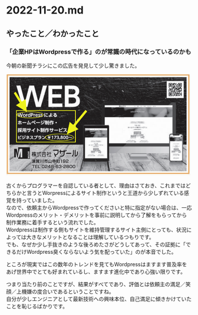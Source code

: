 # 2022-11-20.md

## やったこと／わかったこと

### 「企業HPはWordpressで作る」のが常識の時代になっているのかも

今朝の新聞チラシにこの広告を発見して少し驚きました。  

![チラシ画像](https://github.com/yuasys/chatty-journal/blob/main/images/%E3%82%B9%E3%82%AF%E3%83%AA%E3%83%BC%E3%83%B3%E3%82%B7%E3%83%A7%E3%83%83%E3%83%88%202022-11-20%2010.35.45.png?raw=true)

古くからプログラマーを自認している者として、理由はさておき、これまではどちらかと言うとWorpressによるサイト制作というと王道から少しずれている感覚を持っていました。  
なので、依頼主からWordpressで作ってくださいと特に指定がない場合は、一応Wordpressのメリット・デメリットを事前に説明してから了解をもらってから制作業務に着手するという流れでした。  
Wordpressは制作する側もサイトを維持管理するサイト主側にとっても、状況によっては大きなメリットとなることは理解しているつもりです。  
でも、なぜか少し手抜きのような後ろめたさがどうしてあって、その証拠に「できるだけWordpress臭くならないよう気を配っていた」のが本音でした。  

ところが現実ではこの数年のトレンドを見てもWordpressはますます普及率をあげ世界中でとても好まれているし、ますます進化中であり心強い限りです。  

つまり当たり前のことですが、結果がすべてであり、評価とは依頼主の満足／笑顔／上機嫌の度合いであるということですね。  
自分が少しエンジニアとして最新技術への興味本位、自己満足に傾きかけていたことを恥じるばかりです。
